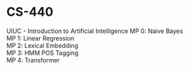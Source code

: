 # CS-440
UIUC - Introduction to Artificial Intelligence
MP 0: Naive Bayes  
MP 1: Linear Regression  
MP 2: Lexical Embedding  
MP 3: HMM POS Tagging  
MP 4: Transformer  
